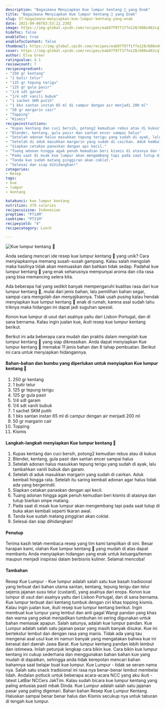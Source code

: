 ```yaml
---
description: "Bagaimana Menyiapkan Kue lumpur kentang 🥔 yang Enak"
title: "Bagaimana Menyiapkan Kue lumpur kentang 🥔 yang Enak"
slug: 57-bagaimana-menyiapkan-kue-lumpur-kentang-yang-enak
date: 2021-09-06T03:53:22.230Z
image: https://img-global.cpcdn.com/recipes/eab97f97f1ffe128/680x482cq70/kue-lumpur-kentang-foto-resep-utama.jpg
hideToc: false
enableToc: true
enableTocContent: false
thumbnail: https://img-global.cpcdn.com/recipes/eab97f97f1ffe128/680x482cq70/kue-lumpur-kentang-foto-resep-utama.jpg
cover: https://img-global.cpcdn.com/recipes/eab97f97f1ffe128/680x482cq70/kue-lumpur-kentang-foto-resep-utama.jpg
author: Elva Greer
ratingvalue: 4.1
reviewcount: 7
recipeingredient:
- "250 gr kentang"
- "1 butir telur"
- "125 gr tepung terigu"
- "125 gr gula pasir"
- "1/4 sdt garam"
- "1/4 sdt vanili bubuk"
- "1 sachet SKM putih"
- "1 bks santan instan 65 ml di campur dengan air menjadi 200 ml"
- "50 gr margarin cair"
- "Topping"
- "Kismis"
recipeinstructions:
- "Kupas kentang dan cuci bersih, potong2 kemudian rebus atau di kukus"
- "Blender, kentang, gula pasir dan santan encer sampai halus"
- "Setelah adonan halus masukkan tepung terigu yang sudah di ayak, lalu tambahkan vanili bubuk dan garam."
- "Setelah di aduk masukkan margarin yang sudah di cairkan. Aduk kembali hingga rata. Setelah itu saring kembali adonan agar halus tidak ada yang bergerindil."
- "Siapkan cetakan panaskan dengan api kecil."
- "Tuang adonan hingga agak penuh kemudian beri kismis di atasnya dan tutup biarkan smpe matang."
- "Pada saat di msak kue lumpur akan mengembang tapi pada saat tutup di buka akan kembali seperti tkaran awal."
- "Tanda kue sudah matang pinggiran akan coklat."
- "Selesai dan siap dihidangkan!"
categories:
- Resep
tags:
- kue
- lumpur
- kentang

katakunci: kue lumpur kentang 
nutrition: 379 calories
recipecuisine: Indonesian
preptime: "PT14M"
cooktime: "PT31M"
recipeyield: "4"
recipecategory: Lunch

---
```



![Kue lumpur kentang 🥔](https://img-global.cpcdn.com/recipes/eab97f97f1ffe128/680x482cq70/kue-lumpur-kentang-foto-resep-utama.jpg)

Anda sedang mencari ide resep kue lumpur kentang 🥔 yang unik? Cara menyiapkannya memang susah-susah gampang. Kalau salah mengolah maka hasilnya tidak akan memuaskan dan bahkan tidak sedap. Padahal kue lumpur kentang 🥔 yang enak seharusnya mempunyai aroma dan cita rasa yang bisa memancing selera kita.

Ada beberapa hal yang sedikit banyak mempengaruhi kualitas rasa dari kue lumpur kentang 🥔, mulai dari jenis bahan, lalu pemilihan bahan segar, sampai cara mengolah dan menyajikannya. Tidak usah pusing kalau hendak menyiapkan kue lumpur kentang 🥔 enak di rumah, karena asal sudah tahu triknya maka hidangan ini dapat jadi suguhan spesial.

Konon kue lumpur di usut dari asalnya yaitu dari Lisbon Portugal, dan di sana bernama. Kalau ingin jualan kue, ikuti resep kue lumpur kentang berikut. 

Berikut ini ada beberapa cara mudah dan praktis dalam mengolah kue lumpur kentang 🥔 yang siap dikreasikan. Anda dapat menyiapkan Kue lumpur kentang 🥔 memakai 11 jenis bahan dan 8 tahap pembuatan. Berikut ini cara untuk menyiapkan hidangannya.

<!--inarticleads1-->

#### Bahan-bahan dan bumbu yang diperlukan untuk menyiapkan Kue lumpur kentang 🥔

1. 250 gr kentang
1. 1 butir telur
1. 125 gr tepung terigu
1. 125 gr gula pasir
1. 1/4 sdt garam
1. 1/4 sdt vanili bubuk
1. 1 sachet SKM putih
1. 1 bks santan instan 65 ml di campur dengan air menjadi 200 ml
1. 50 gr margarin cair
1. Topping
1. Kismis

<!--inarticleads2-->

#### Langkah-langkah menyiapkan Kue lumpur kentang 🥔

1. Kupas kentang dan cuci bersih, potong2 kemudian rebus atau di kukus
1. Blender, kentang, gula pasir dan santan encer sampai halus
1. Setelah adonan halus masukkan tepung terigu yang sudah di ayak, lalu tambahkan vanili bubuk dan garam.
1. Setelah di aduk masukkan margarin yang sudah di cairkan. Aduk kembali hingga rata. Setelah itu saring kembali adonan agar halus tidak ada yang bergerindil.
1. Siapkan cetakan panaskan dengan api kecil.
1. Tuang adonan hingga agak penuh kemudian beri kismis di atasnya dan tutup biarkan smpe matang.
1. Pada saat di msak kue lumpur akan mengembang tapi pada saat tutup di buka akan kembali seperti tkaran awal.
1. Tanda kue sudah matang pinggiran akan coklat.
1. Selesai dan siap dihidangkan!

#### Penutup

Terima kasih telah membaca resep yang tim kami tampilkan di sini. Besar harapan kami, olahan Kue lumpur kentang 🥔 yang mudah di atas dapat membantu Anda menyiapkan hidangan yang enak untuk keluarga/teman maupun menjadi inspirasi dalam berbisnis kuliner. Selamat mencoba!

#### Tambahan

Resep Kue Lumpur - Kue lumpur adalah salah satu kue basah tradisional yang terbuat dari bahan utama santan, kentang, tepung terigu dan telur sejenis jajanan susu telur (custard), yang asalnya dari eropa. Konon kue lumpur di usut dari asalnya yaitu dari Lisbon Portugal, dan di sana bernama. Kue lumpur terbuat dari kentang tumbuk dengan ciri khas topping kismis. Kalau ingin jualan kue, ikuti resep kue lumpur kentang berikut. Ingin membuat kue lumpur yang lembut dan anti gagal Wangi pandan yang khas dan warna yang pekat menjadikan tumbuhan ini sering digunakan untuk bahan memasak apapun. Salah satunya, adalah kue lumpur pandan. Kue Lumpur adalah salah satu jajanan pasar yang masih banyak disukai. Kue ini bertekstur lembut dan dengan rasa yang manis. Tidak ada yang tau mengenai asal usul kue ini namun banyak yang mengatakan bahwa kue ini berasal dari daerah Jawa Barat. Kue lumpur kentang pandan lebih lembut dan istimewa. Inilah petunjuk lengkap cara bikin kue. Cara bikin kue lumpur kentang ini cukup sederhana dan menggunakan bahan bahan kue yang mudah di dapatkan, sehingga anda tidak kerepotan mencari bahan bahannya saat belajar buat kue lumpur. Kue Lumpur - tidak se seram nama nya. Salah satu snack tradisional ini rasa nya benar-benar lembut membelai lidah. Andalan potluck untuk beberapa acara-acara NCC yang aku ikuti - latest LatBar NCCers JakTim. Kalau sudah bicara kue lumpur kentang yang paling antusias pasti mbak Dinda. Kue Lumpur adalah salah satu jajanan pasar yang paling digemari. Bahan bahan Resep Kue Lumpur Kentang. Haluskan sampai benar benar halus dan Kismis secukup nya untuk taburan di tengah kue lumpur. 

